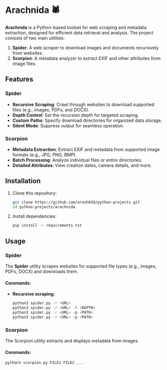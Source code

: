 # Arachnida 🕷️

**Arachnida** is a Python-based toolset for web scraping and metadata extraction, designed for efficient data retrieval and analysis. The project consists of two main utilities:

1. **Spider**: A web scraper to download images and documents recursively from websites.
2. **Scorpion**: A metadata analyzer to extract EXIF and other attributes from image files.

## Features

### Spider
- **Recursive Scraping**: Crawl through websites to download supported files (e.g., images, PDFs, and DOCX).
- **Depth Control**: Set the recursion depth for targeted scraping.
- **Custom Paths**: Specify download directories for organized data storage.
- **Silent Mode**: Suppress output for seamless operation.

### Scorpion
- **Metadata Extraction**: Extract EXIF and metadata from supported image formats (e.g., JPG, PNG, BMP).
- **Batch Processing**: Analyze individual files or entire directories.
- **Detailed Attributes**: View creation dates, camera details, and more.

## Installation

1. Clone this repository:
   ```bash
   git clone https://github.com/arash039/python-projects.git
   cd python-projects/arachnida
   ```
2. Install dependencies:
   ``` bash
   pip install -r requirements.txt
   ```
## Usage

### Spider
The **Spider** utility scrapes websites for supported file types (e.g., images, PDFs, DOCX) and downloads them.

#### Commands:
- **Recursive scraping**:
  ```bash
  python3 spider.py -r <URL>
  python3 spider.py -r <URL> -l <DEPTH>
  python3 spider.py -r <URL> -p <PATH>
  python3 spider.py -r <URL> -p <PATH>
  ```
### Scorpion
The Scorpion utility extracts and displays metadata from images.
#### Commands:
``` bash
python3 scorpion.py FILE1 FILE2 ...
```



   
   
